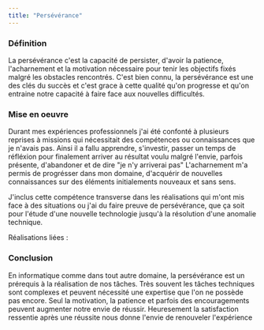 ```yaml
---
title: "Persévérance"
---
```


### Définition
La persévérance c'est la capacité de persister, d'avoir la patience, l'acharnement et la motivation nécessaire pour tenir les objectifs fixés malgré les obstacles rencontrés.
C'est bien connu, la persévérance est une des clés du succès et c'est grace à cette qualité qu'on progresse et qu'on entraine notre capacité à faire face aux nouvelles difficultés.

### Mise en oeuvre
Durant mes expériences professionnels j'ai été confonté à plusieurs reprises à missions qui nécessitait des compétences ou connaissances que je n'avais pas.
Ainsi il a fallu apprendre, s'investir, passer un temps de réfléxion pour finalement arriver au résultat voulu malgré l'envie, parfois présente, d'abandoner et de dire "je n'y arriverai pas"
L'acharnement m'a permis de progrésser dans mon domaine, d'acquérir de nouvelles connaissances sur des éléments initialements nouveaux et sans sens.

J'inclus cette compétence transverse dans les réalisations qui m'ont mis face à des situations ou j'ai du faire preuve de persévérance, que ça soit pour l'étude d'une nouvelle technologie jusqu'à la résolution d'une anomalie technique.

Réalisations liées :

### Conclusion
En informatique comme dans tout autre domaine, la persévérance est un prérequis à la réalisation de nos tâches.
Très souvent les tâches techniques sont complexes et peuvent nécessité une expertise que l'on ne possède pas encore.
Seul la motivation, la patience et parfois des encouragements peuvent augmenter notre envie de réussir.
Heuresement la satisfaction ressentie après une réussite nous donne l'envie de renouveler l'expérience